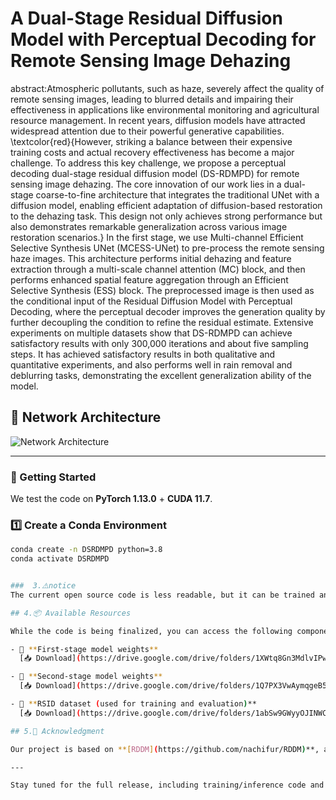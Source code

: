 # A Dual-Stage Residual Diffusion Model with Perceptual Decoding for Remote Sensing Image Dehazing

abstract:Atmospheric pollutants, such as haze, severely affect the quality of remote sensing images, leading to blurred details and impairing their effectiveness in applications like environmental monitoring and agricultural resource management. In recent years, diffusion models have attracted widespread attention due to their powerful generative capabilities. \textcolor{red}{However, striking a balance between their expensive training costs and actual recovery effectiveness has become a major challenge. To address this key challenge, we propose a perceptual decoding dual-stage residual diffusion model (DS-RDMPD) for remote sensing image dehazing. The core innovation of our work lies in a dual-stage coarse-to-fine architecture that integrates the traditional UNet with a diffusion model, enabling efficient adaptation of diffusion-based restoration to the dehazing task. This design not only achieves strong performance but also demonstrates remarkable generalization across various image restoration scenarios.}
In the first stage, we use Multi-channel Efficient Selective Synthesis UNet (MCESS-UNet) to pre-process the remote sensing haze images. This architecture performs initial dehazing and feature extraction through a multi-scale channel attention (MC) block, and then performs enhanced spatial feature aggregation through an Efficient Selective Synthesis (ESS) block. The preprocessed image is then used as the conditional input of the Residual Diffusion Model with Perceptual Decoding, where the perceptual decoder improves the generation quality by further decoupling the condition to refine the residual estimate.
Extensive experiments on multiple datasets show that DS-RDMPD can achieve satisfactory results with only 300,000 iterations and about five sampling steps. It has achieved satisfactory results in both qualitative and quantitative experiments, and also performs well in rain removal and deblurring tasks, demonstrating the excellent generalization ability of the model.

## 🧠 Network Architecture

![Network Architecture](images/network_architecture.png)

---

### 🚀 Getting Started

We test the code on **PyTorch 1.13.0** + **CUDA 11.7**.

### 1️⃣ Create a Conda Environment

```bash
conda create -n DSRDMPD python=3.8
conda activate DSRDMPD


###  3.⚠️notice
The current open source code is less readable, but it can be trained and tested. You only need to modify the path. Note: modify the key image size parameters. We are currently accelerating the compilation of a more readable version.

## 4.📦 Available Resources

While the code is being finalized, you can access the following components:

- 🔹 **First-stage model weights**  
  [📥 Download](https://drive.google.com/drive/folders/1XWtq8Gn3MdlvIPw7_S750vFG7iy634AQ?usp=drive_link)

- 🔹 **Second-stage model weights**  
  [📥 Download](https://drive.google.com/drive/folders/1Q7PX3VwAymqgeB5IXvYIG3o7mdv3cFez?usp=drive_link)

- 🔹 **RSID dataset (used for training and evaluation)**  
  [📥 Download](https://drive.google.com/drive/folders/1abSw9GWyyOJINWCRNHBUoJBBw3FCttaS?usp=drive_link)

## 5.🙏 Acknowledgment

Our project is based on **[RDDM](https://github.com/nachifur/RDDM)**, and we are very grateful for this excellent work. Their contributions laid the foundation for our advancements in diffusion-based remote sensing image restoration.

---

Stay tuned for the full release, including training/inference code and detailed documentation. If you have any questions, please feel free to contact us at 3089777698qq.com
